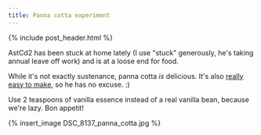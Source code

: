 ```yaml
---
title: Panna cotta experiment
---
```


{% include post_header.html %}

AstCd2 has been stuck at home lately (I use "stuck" generously, he's taking annual leave off work) and is at a loose end for food.

While it's not exactly sustenance, panna cotta *is* delicious. It's also [really easy to make](http://www.taste.com.au/recipes/15191/vanilla+bean+panna+cotta), so he has no excuse. :)

Use 2 teaspoons of vanilla essence instead of a real vanilla bean, because we're lazy. Bon appetit!

{% insert_image DSC_8137_panna_cotta.jpg %}


